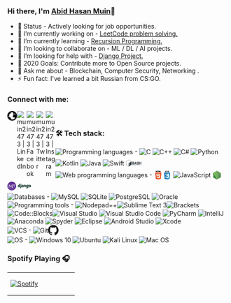 ### Hi there, I'm [Abid Hasan Muin](https://muin2473.github.io/)👋
- 💼 Status - Actively looking for job opportunities.
- 🔭 I’m currently working on - [LeetCode problem solving.](https://leetcode.com/problemset/all/)
- 🌱 I’m currently learning - [Recursion Programming.](https://g.co/kgs/YUhr8c)
- 👯 I’m looking to collaborate on - ML / DL / AI projects.
- 🤔 I’m looking for help with - [Django Project.](https://www.djangoproject.com/)
- 🎯 2020 Goals: Contribute more to Open Source projects.
- 💬 Ask me about - Blockchain, Computer Security, Networking .
- ⚡ Fun fact: I've learned a bit Russian from CS:GO.

### Connect with me:
[<img title="Portfolio website" align="left" alt="muin2473 | Github portfolio" width="22px" src="https://raw.githubusercontent.com/iconic/open-iconic/master/svg/globe.svg">][website]
[<img title="LinkedIn" align="left" alt="muin2473 | LinkedIn" width="22px" src="https://cdn.jsdelivr.net/npm/simple-icons@latest/icons/linkedin.svg">][linkedin]
[<img title="Facebook" align="left" alt="muin2473 | Facebook" width="22px" src="https://cdn.jsdelivr.net/npm/simple-icons@latest/icons/facebook.svg">][facebook]
[<img title="Twitter" align="left" alt="muin2473 | Twitter" width="22px" src="https://cdn.jsdelivr.net/npm/simple-icons@latest/icons/twitter.svg">][twitter]
[<img title="Instagram" align="left" alt="muin2473 | Instagram" width="22px" src="https://cdn.jsdelivr.net/npm/simple-icons@latest/icons/instagram.svg">][instagram]

[website]: https://muin2473.github.io
[linkedin]: https://linkedin.com/in/muin2473
[facebook]: https://www.facebook.com/muin2473
[twitter]: https://twitter.com/muin2473
[instagram]: https://www.instagram.com/muin2473

<br>

### 🛠 Tech stack:
<img title="Programming languages" align="center" alt="Programming languages" width="24px" src="https://img.icons8.com/nolan/64/programming.png"> - <img title="C" align="center" alt="C" width="20px" src="https://cdn.jsdelivr.net/npm/programming-languages-logos/src/c/c.png"> <img title="C++" align="center" alt="C++" width="20px" src="https://cdn.jsdelivr.net/npm/programming-languages-logos/src/cpp/cpp.png"> <img title="C#" align="center" alt="C#" width="20px" src="https://cdn.jsdelivr.net/npm/programming-languages-logos/src/csharp/csharp.png"> <img title="Python" align="center" alt="Python" width="20px" src="https://cdn.jsdelivr.net/npm/programming-languages-logos/src/python/python.png"> <img title="Kotlin" align="center" alt="Kotlin" width="20px" src="https://cdn.jsdelivr.net/npm/programming-languages-logos/src/kotlin/kotlin.png"> <img title="Java" align="center" alt="Java" width="20px" src="https://cdn.jsdelivr.net/npm/programming-languages-logos/src/java/java.png"> <img title="Swift" align="center" alt="Swift" width="20px" src="https://cdn.jsdelivr.net/npm/programming-languages-logos/src/swift/swift.png"> <img title="Bash" align="center" alt="Bash" width="35px" src="https://raw.githubusercontent.com/github/explore/80688e429a7d4ef2fca1e82350fe8e3517d3494d/topics/bash/bash.png"><br>
<img title="Web programming languages" align="center" width="24px" src="https://img.icons8.com/color/48/000000/domain--v1.png"> - <img title="HTML5" align="center" alt="HTML5" width="20px" src="https://raw.githubusercontent.com/github/explore/80688e429a7d4ef2fca1e82350fe8e3517d3494d/topics/html/html.png"><img title="CSS3" align="center" alt="CSS3" width="20px" src="https://raw.githubusercontent.com/github/explore/80688e429a7d4ef2fca1e82350fe8e3517d3494d/topics/css/css.png"> <img title="JavaScript" align="center" alt="JavaScript" width="20px" src="https://cdn.jsdelivr.net/npm/programming-languages-logos/src/javascript/javascript.png"> <img title="Node.js" align="center" alt="Node.js" width="20px" src="https://raw.githubusercontent.com/github/explore/80688e429a7d4ef2fca1e82350fe8e3517d3494d/topics/nodejs/nodejs.png"> <img title=".NET Framework" align="center" alt=".NET" width="20px" src="https://raw.githubusercontent.com/github/explore/93d8a67084f94b2a444e510199a6e7622e5b09a3/topics/dotnet/dotnet.png"> <img title="Django" align="center" alt="Django" width="30px" src="https://raw.githubusercontent.com/github/explore/80688e429a7d4ef2fca1e82350fe8e3517d3494d/topics/django/django.png"><br><img title="Databases" align="center" alt="Databases" width="22px" src="https://img.icons8.com/fluent/48/000000/database.png"> - <img title="MySQL" align="center" alt="MySQL" width="30px" src="https://toppng.com/uploads/preview/mysql-logo-vector-free-download-11573934106vmvysk1ovw.png"> <img title="SQLite" align="center" alt="SQLite" width="50px" src="https://e7.pngegg.com/pngimages/890/928/png-clipart-sqlite-logo-sqlite-logo-icons-logos-emojis-tech-companies-thumbnail.png"> <img title="PostgreSQL" align="center" alt="PostgreSQL" width="20px" src="https://www.postgresql.org/media/img/about/press/elephant.png"> <img title="Oracle" align="center" alt="Oracle" width="40px" src="https://img.icons8.com/color/48/000000/oracle-logo.png"><br><img title="Programming tools" align="center" alt="Programming tools" width="21px" src="https://img.icons8.com/doodle/48/000000/maintenance.png"> - <img title="Nodepad++" align="center" alt="Nodepad++" width="28px" src="https://img.icons8.com/color/48/000000/notepad-plus-plus.png"><img title="Sublime Text 3" align="center" alt="Sublime Text 3" width="32px" src="https://img.favpng.com/13/18/8/text-symbol-orange-png-favpng-2j8EiqFHdGmefkvztEngvcx1f.jpg"><img title="Brackets" align="center" alt="Brackets" width="36px" src="https://img.favpng.com/19/15/20/blue-square-symbol-trademark-png-favpng-Ha3HP1rGQAdVyUvnAHZ7sxNuQ.jpg"><img title="Code::Blocks" align="center" alt="Code::Blocks" width="30px" src="https://img.favpng.com/19/25/14/code-blocks-integrated-development-environment-c-computer-programming-installation-png-favpng-WfAhrhKnN5qFPVSr8ceEjBf67.jpg"><img title="Visual Studio" align="center" alt="Visual Studio" width="25px" src="https://img.icons8.com/color/48/000000/visual-studio.png"> <img title="Visual Studio Code" align="center" alt="Visual Studio Code" width="25px" src="https://img.icons8.com/fluent/48/000000/visual-studio-code-2019.png"> <img title="PyCharm" align="center" alt="PyCharm" width="25px" src="https://img.icons8.com/color/48/000000/pycharm.png"> <img title="IntelliJ" align="center" alt="IntelliJ" width="25px" src="https://img.icons8.com/color/48/000000/intellij-idea.png"> <img title="Anaconda" align="center" alt="Anaconda" width="22px" src="https://user-images.githubusercontent.com/21988951/96889398-5fd83c00-14a8-11eb-8449-0ec275e2eed2.png"> <img title="Spyder" align="center" alt="Spyder" width="30px" src="https://user-images.githubusercontent.com/21988951/96890197-3d92ee00-14a9-11eb-8db0-43fb7a410435.png"> <img title="Eclipse" align="center" alt="Eclipse" width="22px" src="https://user-images.githubusercontent.com/21988951/96878072-3b766280-149c-11eb-9ffd-36506967879f.png"> <img title="Android Studio" align="center" alt="Android Studio" width="22px" src="https://user-images.githubusercontent.com/21988951/96877449-77f58e80-149b-11eb-9072-9566ac8f6018.png"> <img title="Xcode" align="center" alt="Xcode" width="28px" src="https://img.icons8.com/color/48/000000/xcode.png"><br><img title="Version Control System" align="center" alt="VCS" height="18px" width="21px" src="https://opencontext.org/static/oc/images/about/pull-request-noun-368568.png"> - <img  title="Git" align="center" alt="Git" width="28px" src="https://img.icons8.com/color/48/000000/git.png"><img title="GitHub" align="center" alt="GitHub" width="24px" src="https://raw.githubusercontent.com/github/explore/78df643247d429f6cc873026c0622819ad797942/topics/github/github.png"><br><img title="OS" align="center" alt="OS" width="22px" src="https://img.icons8.com/color/48/000000/operating-system--v1.png"> - <img title="Windows 10" align="center" alt="Windows 10" width="25px" src="https://img.icons8.com/fluent/48/000000/windows-10.png"> <img title="Ubuntu" align="center" alt="Ubuntu" width="25px" src="https://img.icons8.com/color/48/000000/ubuntu.png"> <img title="Kali Linux" align="center" alt="Kali Linux" width="25px" src="https://img.icons8.com/color/48/000000/kali-linux.png"> <img title="Mac OS" align="center" alt="Mac OS" width="25px" src="https://img.icons8.com/color/48/000000/mac-os-logo.png">

### Spotify Playing 🎧
<table width="100%">
    <tr>
  <td width="50%">
    
[![Spotify](https://spotify-for-github-profile.muin2473.vercel.app/api/spotify)](https://open.spotify.com/user/uma6xwiukzrvdcuhmfokxhpl6)

  </td>
</table>
